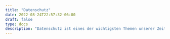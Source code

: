 ```yaml
---
title: "Datenschutz"
date: 2022-08-24T22:57:32-06:00
draft: false
type: docs
description: "Datenschutz ist eines der wichtigsten Themen unserer Zeit. Es ist sehr wichtig das dieses Wissen vorhanden ist und auch in der Praxis eingesetzt wird."
---
```


